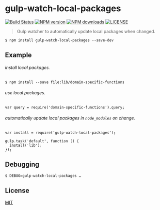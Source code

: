 # gulp-watch-local-packages

[![Build Status](http://img.shields.io/travis/wilmoore/gulp-watch-local-packages.svg)](https://travis-ci.org/wilmoore/gulp-watch-local-packages) [![NPM version](http://img.shields.io/npm/v/gulp-watch-local-packages.svg)](https://www.npmjs.org/package/gulp-watch-local-packages) [![NPM downloads](http://img.shields.io/npm/dm/gulp-watch-local-packages.svg)](https://www.npmjs.org/package/gulp-watch-local-packages) [![LICENSE](http://img.shields.io/npm/l/gulp-watch-local-packages.svg)](license)

> Gulp watcher to automatically update local packages when changed.

    $ npm install gulp-watch-local-packages --save-dev

## Example

###### install local packages.

    $ npm install --save file:lib/domain-specific-functions

###### use local packages.

    var query = require('domain-specific-functions').query;

###### automatically update local packages in `node_modules` on change.

    var install = require('gulp-watch-local-packages');

    gulp.task('default', function () {
      install('lib');
    });

## Debugging

    $ DEBUG=gulp-watch-local-packages …

## License

  [MIT](license)
